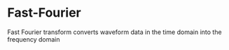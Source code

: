 # Fast-Fourier
Fast Fourier transform converts waveform data in the time domain into the frequency domain
